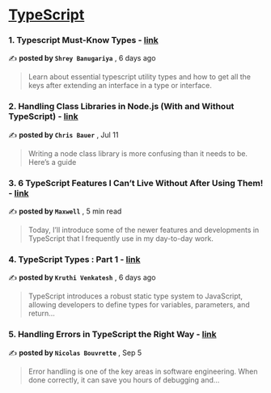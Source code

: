 
<h1><a href=https://medium.com/tag/typescript-tips/recommended target="_blank" rel="noopener noreferrer">TypeScript</a></h1>
<h3>1. Typescript Must-Know Types - <a href=https://medium.com/@shreybanugaria/typescript-must-know-types-1d28cf87d1cb?source=tag_recommended_feed---------0-84----------typescript_tips----------ff089bb8_1ad7_4331_9ccc_57c0ec6821ff------- target="_blank" rel="noopener noreferrer">link</a></h3>

✍️ **posted by `Shrey Banugariya`** <date> , 6 days ago</date>

<blockquote>Learn about essential typescript utility types and how to get all the keys after extending an interface in a type or interface.</blockquote>

<h3>2. Handling Class Libraries in Node.js (With and Without TypeScript) - <a href=https://medium.com/better-programming/handling-class-libraries-in-node-js-with-and-without-typescript-39b73b2186b6?source=tag_recommended_feed---------1-107----------typescript_tips----------ff089bb8_1ad7_4331_9ccc_57c0ec6821ff------- target="_blank" rel="noopener noreferrer">link</a></h3>

✍️ **posted by `Chris Bauer`** <date> , Jul 11</date>

<blockquote>Writing a node class library is more confusing than it needs to be. Here’s a guide</blockquote>

<h3>3. 6 TypeScript Features I Can’t Live Without After Using Them! - <a href=https://medium.com/javascript-in-plain-english/6-typescript-features-i-cant-live-without-after-using-them-1d7feab33922?source=tag_recommended_feed---------2-85----------typescript_tips----------ff089bb8_1ad7_4331_9ccc_57c0ec6821ff------- target="_blank" rel="noopener noreferrer">link</a></h3>

✍️ **posted by `Maxwell`** <date> , 5 min read</date>

<blockquote>Today, I’ll introduce some of the newer features and developments in TypeScript that I frequently use in my day-to-day work.</blockquote>

<h3>4. TypeScript Types : Part 1 - <a href=https://medium.com/@kruthiv/typescript-types-part-1-5a4f1bb7cdc?source=tag_recommended_feed---------3-84----------typescript_tips----------ff089bb8_1ad7_4331_9ccc_57c0ec6821ff------- target="_blank" rel="noopener noreferrer">link</a></h3>

✍️ **posted by `Kruthi Venkatesh`** <date> , 6 days ago</date>

<blockquote>TypeScript introduces a robust static type system to JavaScript, allowing developers to define types for variables, parameters, and return…</blockquote>

<h3>5. Handling Errors in TypeScript the Right Way - <a href=https://medium.com/stackademic/handling-errors-in-typescript-the-right-way-ba5e2e8c873?source=tag_recommended_feed---------4-85----------typescript_tips----------ff089bb8_1ad7_4331_9ccc_57c0ec6821ff------- target="_blank" rel="noopener noreferrer">link</a></h3>

✍️ **posted by `Nicolas Bouvrette`** <date> , Sep 5</date>

<blockquote>Error handling is one of the key areas in software engineering. When done correctly, it can save you hours of debugging and…</blockquote>

